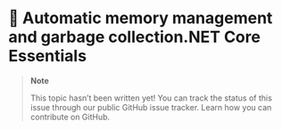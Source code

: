 # 🔧 Automatic memory management and garbage collection.NET Core Essentials

> **Note**
> 
> This topic hasn’t been written yet! You can track the status of this issue through our public GitHub issue tracker. Learn how you can contribute on GitHub.
